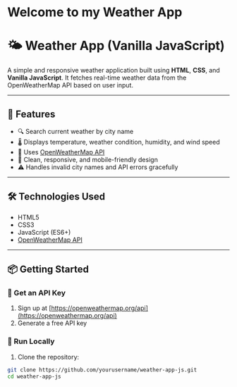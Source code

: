 # Welcome to my Weather App
# 🌤️ Weather App (Vanilla JavaScript)

A simple and responsive weather application built using **HTML**, **CSS**, and **Vanilla JavaScript**. It fetches real-time weather data from the OpenWeatherMap API based on user input.

---

## 🔧 Features

- 🔍 Search current weather by city name
- 🌡️ Displays temperature, weather condition, humidity, and wind speed
- 📡 Uses [OpenWeatherMap API](https://openweathermap.org/api)
- 🎨 Clean, responsive, and mobile-friendly design
- ⚠️ Handles invalid city names and API errors gracefully

---

## 🛠️ Technologies Used

- HTML5
- CSS3
- JavaScript (ES6+)
- [OpenWeatherMap API](https://openweathermap.org/api)

---

## 📦 Getting Started

### 🔑 Get an API Key

1. Sign up at [https://openweathermap.org/api](https://openweathermap.org/api)
2. Generate a free API key

### 🚀 Run Locally

1. Clone the repository:

```bash
git clone https://github.com/yourusername/weather-app-js.git
cd weather-app-js
